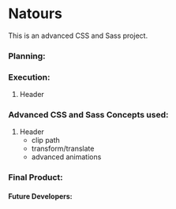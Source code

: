# Natours

This is an advanced CSS and Sass project.

### Planning:
 

### Execution:
1. Header 


### Advanced CSS and Sass Concepts used:
1. Header
	* clip path
	* transform/translate
	* advanced animations 


### Final Product:

<!-- ![](project.jpg) -->


#### Future Developers:
